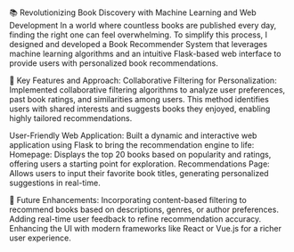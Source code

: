 📚 Revolutionizing Book Discovery with Machine Learning and Web Development
In a world where countless books are published every day, finding the right one can feel overwhelming. To simplify this process, I designed and developed a Book Recommender System that leverages machine learning algorithms and an intuitive Flask-based web interface to provide users with personalized book recommendations.

🌟 Key Features and Approach:
Collaborative Filtering for Personalization:
Implemented collaborative filtering algorithms to analyze user preferences, past book ratings, and similarities among users.
This method identifies users with shared interests and suggests books they enjoyed, enabling highly tailored recommendations.

User-Friendly Web Application:
Built a dynamic and interactive web application using Flask to bring the recommendation engine to life:
Homepage: Displays the top 20 books based on popularity and ratings, offering users a starting point for exploration.
Recommendations Page: Allows users to input their favorite book titles, generating personalized suggestions in real-time.

🚀 Future Enhancements:
Incorporating content-based filtering to recommend books based on descriptions, genres, or author preferences.
Adding real-time user feedback to refine recommendation accuracy.
Enhancing the UI with modern frameworks like React or Vue.js for a richer user experience.
